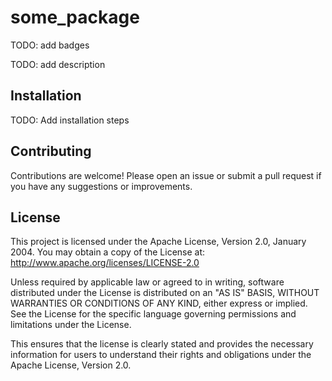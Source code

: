 # some_package

TODO: add badges
<!-- [![PyPI version](https://badge.fury.io/py/some_package.svg)](https://badge.fury.io/py/some_package) -->

TODO: add description

## Installation

TODO: Add installation steps

## Contributing

Contributions are welcome! Please open an issue or submit a pull request if you have any suggestions or improvements.

## License

This project is licensed under the Apache License, Version 2.0, January 2004. You may obtain a copy of the License at:
http://www.apache.org/licenses/LICENSE-2.0

Unless required by applicable law or agreed to in writing, software distributed under the License is distributed on an "AS IS" BASIS, WITHOUT WARRANTIES OR CONDITIONS OF ANY KIND, either express or implied. See the License for the specific language governing permissions and limitations under the License.


This ensures that the license is clearly stated and provides the necessary information for users to understand their rights and obligations under the Apache License, Version 2.0.
